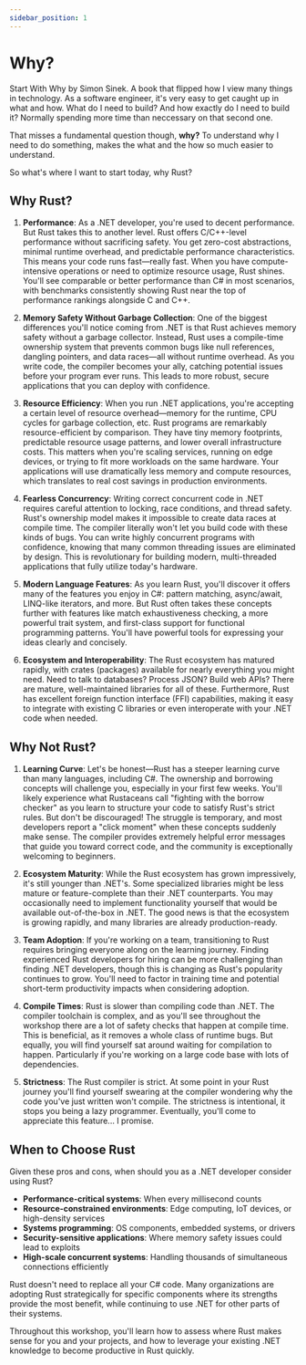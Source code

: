 ```yaml
---
sidebar_position: 1
---
```


# Why?

Start With Why by Simon Sinek. A book that flipped how I view many things in technology. As a software engineer, it's very easy to get caught up in what and how. What do I need to build? And how exactly do I need to build it? Normally spending more time than neccessary on that second one.

That misses a fundamental question though, **why?** To understand why I need to do something, makes the what and the how so much easier to understand.

So what's where I want to start today, why Rust?

## Why Rust?

1. **Performance**: As a .NET developer, you're used to decent performance. But Rust takes this to another level. Rust offers C/C++-level performance without sacrificing safety. You get zero-cost abstractions, minimal runtime overhead, and predictable performance characteristics. This means your code runs fast—really fast. When you have compute-intensive operations or need to optimize resource usage, Rust shines. You'll see comparable or better performance than C# in most scenarios, with benchmarks consistently showing Rust near the top of performance rankings alongside C and C++.

2. **Memory Safety Without Garbage Collection**: One of the biggest differences you'll notice coming from .NET is that Rust achieves memory safety without a garbage collector. Instead, Rust uses a compile-time ownership system that prevents common bugs like null references, dangling pointers, and data races—all without runtime overhead. As you write code, the compiler becomes your ally, catching potential issues before your program ever runs. This leads to more robust, secure applications that you can deploy with confidence.

3. **Resource Efficiency**: When you run .NET applications, you're accepting a certain level of resource overhead—memory for the runtime, CPU cycles for garbage collection, etc. Rust programs are remarkably resource-efficient by comparison. They have tiny memory footprints, predictable resource usage patterns, and lower overall infrastructure costs. This matters when you're scaling services, running on edge devices, or trying to fit more workloads on the same hardware. Your applications will use dramatically less memory and compute resources, which translates to real cost savings in production environments.

4. **Fearless Concurrency**: Writing correct concurrent code in .NET requires careful attention to locking, race conditions, and thread safety. Rust's ownership model makes it impossible to create data races at compile time. The compiler literally won't let you build code with these kinds of bugs. You can write highly concurrent programs with confidence, knowing that many common threading issues are eliminated by design. This is revolutionary for building modern, multi-threaded applications that fully utilize today's hardware.

5. **Modern Language Features**: As you learn Rust, you'll discover it offers many of the features you enjoy in C#: pattern matching, async/await, LINQ-like iterators, and more. But Rust often takes these concepts further with features like match exhaustiveness checking, a more powerful trait system, and first-class support for functional programming patterns. You'll have powerful tools for expressing your ideas clearly and concisely.

6. **Ecosystem and Interoperability**: The Rust ecosystem has matured rapidly, with crates (packages) available for nearly everything you might need. Need to talk to databases? Process JSON? Build web APIs? There are mature, well-maintained libraries for all of these. Furthermore, Rust has excellent foreign function interface (FFI) capabilities, making it easy to integrate with existing C libraries or even interoperate with your .NET code when needed.

## Why Not Rust?

1. **Learning Curve**: Let's be honest—Rust has a steeper learning curve than many languages, including C#. The ownership and borrowing concepts will challenge you, especially in your first few weeks. You'll likely experience what Rustaceans call "fighting with the borrow checker" as you learn to structure your code to satisfy Rust's strict rules. But don't be discouraged! The struggle is temporary, and most developers report a "click moment" when these concepts suddenly make sense. The compiler provides extremely helpful error messages that guide you toward correct code, and the community is exceptionally welcoming to beginners.

2. **Ecosystem Maturity**: While the Rust ecosystem has grown impressively, it's still younger than .NET's. Some specialized libraries might be less mature or feature-complete than their .NET counterparts. You may occasionally need to implement functionality yourself that would be available out-of-the-box in .NET. The good news is that the ecosystem is growing rapidly, and many libraries are already production-ready.

3. **Team Adoption**: If you're working on a team, transitioning to Rust requires bringing everyone along on the learning journey. Finding experienced Rust developers for hiring can be more challenging than finding .NET developers, though this is changing as Rust's popularity continues to grow. You'll need to factor in training time and potential short-term productivity impacts when considering adoption.

4. **Compile Times**: Rust is slower than compiling code than .NET. The compiler toolchain is complex, and as you'll see throughout the workshop there are a lot of safety checks that happen at compile time. This is beneficial, as it removes a whole class of runtime bugs. But equally, you will find yourself sat around waiting for compilation to happen. Particularly if you're working on a large code base with lots of dependencies.

5. **Strictness**: The Rust compiler is strict. At some point in your Rust journey you'll find yourself swearing at the compiler wondering why the code you've just written won't compile. The strictness is intentional, it stops you being a lazy programmer. Eventually, you'll come to appreciate this feature... I promise.

## When to Choose Rust

Given these pros and cons, when should you as a .NET developer consider using Rust?

- **Performance-critical systems**: When every millisecond counts
- **Resource-constrained environments**: Edge computing, IoT devices, or high-density services
- **Systems programming**: OS components, embedded systems, or drivers
- **Security-sensitive applications**: Where memory safety issues could lead to exploits
- **High-scale concurrent systems**: Handling thousands of simultaneous connections efficiently

Rust doesn't need to replace all your C# code. Many organizations are adopting Rust strategically for specific components where its strengths provide the most benefit, while continuing to use .NET for other parts of their systems.

Throughout this workshop, you'll learn how to assess where Rust makes sense for you and your projects, and how to leverage your existing .NET knowledge to become productive in Rust quickly.
